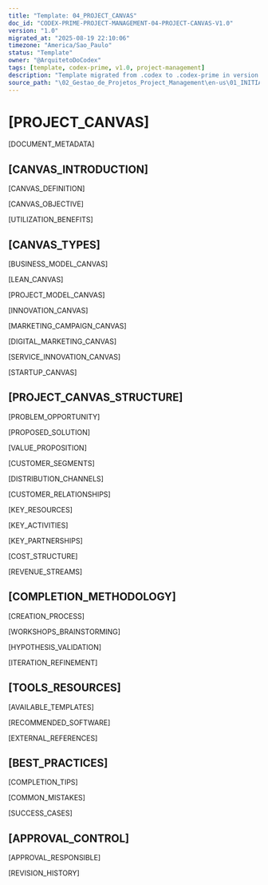 ```yaml
---
title: "Template: 04_PROJECT_CANVAS"
doc_id: "CODEX-PRIME-PROJECT-MANAGEMENT-04-PROJECT-CANVAS-V1.0"
version: "1.0"
migrated_at: "2025-08-19 22:10:06"
timezone: "America/Sao_Paulo"
status: "Template"
owner: "@ArquitetoDoCodex"
tags: [template, codex-prime, v1.0, project-management]
description: "Template migrated from .codex to .codex-prime in version 1.0"
source_path: "\02_Gestao_de_Projetos_Project_Management\en-us\01_INITIATION_AND_PLANNING\04_PROJECT_CANVAS.md"
---
```


# [PROJECT_CANVAS]

[DOCUMENT_METADATA]

## [CANVAS_INTRODUCTION]

[CANVAS_DEFINITION]

[CANVAS_OBJECTIVE]

[UTILIZATION_BENEFITS]

## [CANVAS_TYPES]

[BUSINESS_MODEL_CANVAS]

[LEAN_CANVAS]

[PROJECT_MODEL_CANVAS]

[INNOVATION_CANVAS]

[MARKETING_CAMPAIGN_CANVAS]

[DIGITAL_MARKETING_CANVAS]

[SERVICE_INNOVATION_CANVAS]

[STARTUP_CANVAS]

## [PROJECT_CANVAS_STRUCTURE]

[PROBLEM_OPPORTUNITY]

[PROPOSED_SOLUTION]

[VALUE_PROPOSITION]

[CUSTOMER_SEGMENTS]

[DISTRIBUTION_CHANNELS]

[CUSTOMER_RELATIONSHIPS]

[KEY_RESOURCES]

[KEY_ACTIVITIES]

[KEY_PARTNERSHIPS]

[COST_STRUCTURE]

[REVENUE_STREAMS]

## [COMPLETION_METHODOLOGY]

[CREATION_PROCESS]

[WORKSHOPS_BRAINSTORMING]

[HYPOTHESIS_VALIDATION]

[ITERATION_REFINEMENT]

## [TOOLS_RESOURCES]

[AVAILABLE_TEMPLATES]

[RECOMMENDED_SOFTWARE]

[EXTERNAL_REFERENCES]

## [BEST_PRACTICES]

[COMPLETION_TIPS]

[COMMON_MISTAKES]

[SUCCESS_CASES]

## [APPROVAL_CONTROL]

[APPROVAL_RESPONSIBLE]

[REVISION_HISTORY]